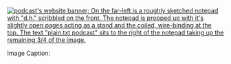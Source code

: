 [![podcast's website banner; On the far-left is a roughly sketched notepad with "d.h." scribbled on the front. The notepad is propped up with it's slightly open pages acting as a stand and the coiled, wire-binding at the top. The text "plain.txt podcast" sits to the right of the notepad taking up the remaining 3/4 of the image.](https://github.com/publishing-bitbytebit/PlainTxtPodcast/blob/wip/images/dhNotepadWithText.png "plain.txt podcast DH notepad logo")](http://plaintxtpodcast.com/)  

Image Caption:
